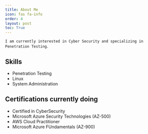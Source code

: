 ```yaml
---
title: About Me
icon: fas fa-info
order: 4
layout: post
toc: True
---
```


`I am currently interested in Cyber Security and specializing in Penetration Testing`.


## Skills

- Penetration Testing
- Linux
- System Administration

## Certifications currently doing
- Certified in CyberSecurity
- Microsoft Azure Security Technologies (AZ-500)
- AWS Cloud Practitioner
- Microsoft Azure FUndamentals (AZ-900)









